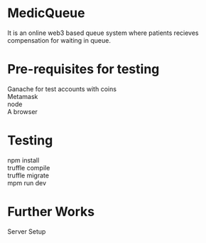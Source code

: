 # MedicQueue
It is an online web3 based queue system where patients recieves compensation for waiting in queue.

# Pre-requisites for testing
Ganache for test accounts with coins <br>
Metamask <br>
node <br>
A browser <br>

# Testing
npm install <br>
truffle compile<br>
truffle migrate <br>
mpm run dev <br>

# Further Works
Server Setup



